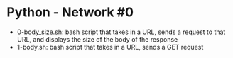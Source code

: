 # Python - Network #0
* 0-body_size.sh: bash script that takes in a URL, sends a request to that URL, and displays the size of the body of the response
* 1-body.sh: bash script that takes in a URL, sends a GET request
